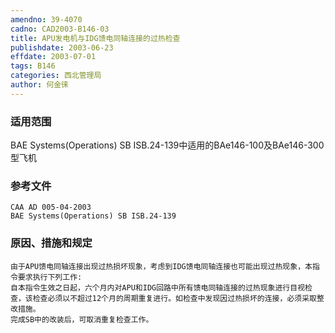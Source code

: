 ```yaml
---
amendno: 39-4070  
cadno: CAD2003-B146-03  
title: APU发电机与IDG馈电同轴连接的过热检查  
publishdate: 2003-06-23  
effdate: 2003-07-01  
tags: B146  
categories: 西北管理局  
author: 何金徕  
---
```

  
### 适用范围  
BAE Systems(Operations) SB ISB.24-139中适用的BAe146-100及BAe146-300型飞机  
  
<!--more-->  
### 参考文件  
    CAA AD 005-04-2003  
    BAE Systems(Operations) SB ISB.24-139  
  
### 原因、措施和规定  
    由于APU馈电同轴连接出现过热损坏现象，考虑到IDG馈电同轴连接也可能出现过热现象，本指令要求执行下列工作:  
    自本指令生效之日起，六个月内对APU和IDG回路中所有馈电同轴连接的过热现象进行目视检查，该检查必须以不超过12个月的周期重复进行。如检查中发现因过热损坏的连接，必须采取整改措施。  
    完成SB中的改装后，可取消重复检查工作。  

